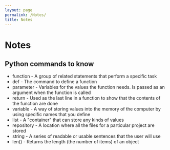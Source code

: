 ```yaml
---
layout: page
permalink: /Notes/
title: Notes
--- 
```


# Notes

## Python commands to know

- function - A group of related statements that perform a specific task
- def - The command to define a function
- parameter - Variables for the values the function needs. Is passed as an argument when the function is called
- return - Used as the last line in a function to show that the contents of the function are done
- variable - A way of storing values into the memory of the computer by using specific names that you define
- list - A "container" that can store any kinds of values
- repository - A location where all the files for a particular project are stored
- string - A series of readable or usable sentences that the user will use
- len() - Returns the length (the number of items) of an object

